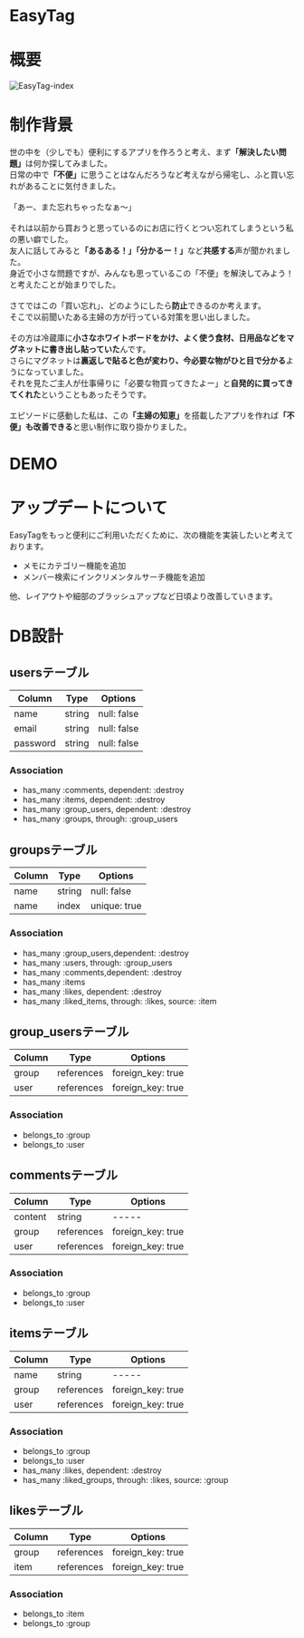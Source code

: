 # EasyTag

# 概要
![EasyTag-index](https://user-images.githubusercontent.com/59213808/77808660-99da8e80-70cf-11ea-8c33-c01757959cc8.jpg)

# 制作背景
世の中を（少しでも）便利にするアプリを作ろうと考え、まず<b>「解決したい問題」</b>は何か探してみました。<br>
日常の中で<b>「不便」</b>に思うことはなんだろうなど考えながら帰宅し、ふと買い忘れがあることに気付きました。<br>
<br>
「あー、また忘れちゃったなぁ〜」<br>
<br>
それは以前から買おうと思っているのにお店に行くとつい忘れてしまうという私の悪い癖でした。<br>
友人に話してみると<b>「あるある！」「分かるー！」</b>など<b>共感する</b>声が聞かれました。<br>
身近で小さな問題ですが、みんなも思っているこの「不便」を解決してみよう！と考えたことが始まりでした。<br>
<br>
さてではこの「買い忘れ」、どのようにしたら<b>防止</b>できるのか考えます。<br>
そこで以前聞いたある主婦の方が行っている対策を思い出しました。<br>
<br>
その方は冷蔵庫に<b>小さなホワイトボードをかけ、よく使う食材、日用品などをマグネットに書き出し貼っていた</b>んです。<br>
さらにマグネットは<b>裏返しで貼ると色が変わり、今必要な物がひと目で分かる</b>ようになっていました。<br>
それを見たご主人が仕事帰りに「必要な物買ってきたよー」と<b>自発的に買ってきてくれた</b>ということもあったそうです。<br>
<br>
エピソードに感動した私は、この<b>「主婦の知恵」</b>を搭載したアプリを作れば<b>「不便」も改善できる</b>と思い制作に取り掛かりました。

# DEMO

# アップデートについて
EasyTagをもっと便利にご利用いただくために、次の機能を実装したいと考えております。<br>
- メモにカテゴリー機能を追加
- メンバー検索にインクリメンタルサーチ機能を追加

他、レイアウトや細部のブラッシュアップなど日頃より改善していきます。

# DB設計
## usersテーブル
|Column|Type|Options|
|------|----|-------|
|name|string|null: false|
|email|string|null: false|
|password|string|null: false|
### Association
- has_many :comments, dependent: :destroy
- has_many :items, dependent: :destroy
- has_many :group_users, dependent: :destroy
- has_many :groups, through: :group_users

## groupsテーブル
|Column|Type|Options|
|------|----|-------|
|name|string|null: false|
|name|index|unique: true|
### Association
- has_many :group_users,dependent: :destroy
- has_many :users, through: :group_users
- has_many :comments,dependent: :destroy
- has_many :items
- has_many :likes, dependent: :destroy
- has_many :liked_items, through: :likes, source: :item

## group_usersテーブル
|Column|Type|Options|
|------|----|-------|
|group|references|foreign_key: true|
|user|references|foreign_key: true|
### Association
- belongs_to :group
- belongs_to :user

## commentsテーブル
|Column|Type|Options|
|------|----|-------|
|content|string|-----|
|group|references|foreign_key: true|
|user|references|foreign_key: true|
### Association
- belongs_to :group
- belongs_to :user

## itemsテーブル
|Column|Type|Options|
|------|----|-------|
|name|string|-----|
|group|references|foreign_key: true|
|user|references|foreign_key: true|
### Association
- belongs_to :group
- belongs_to :user
- has_many :likes, dependent: :destroy
- has_many :liked_groups, through: :likes, source: :group

## likesテーブル
|Column|Type|Options|
|------|----|-------|
|group|references|foreign_key: true|
|item|references|foreign_key: true|
### Association
- belongs_to :item
- belongs_to :group
